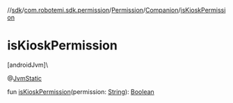 //[sdk](../../../../index.md)/[com.robotemi.sdk.permission](../../index.md)/[Permission](../index.md)/[Companion](index.md)/[isKioskPermission](is-kiosk-permission.md)

# isKioskPermission

[androidJvm]\

@[JvmStatic](https://kotlinlang.org/api/latest/jvm/stdlib/kotlin.jvm/-jvm-static/index.html)

fun [isKioskPermission](is-kiosk-permission.md)(permission: [String](https://kotlinlang.org/api/latest/jvm/stdlib/kotlin/-string/index.html)): [Boolean](https://kotlinlang.org/api/latest/jvm/stdlib/kotlin/-boolean/index.html)
